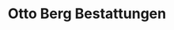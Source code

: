 ---
title: "Otto Berg Bestattungen"
url: /berlin/otto-berg-bestattungen-klosterstrasse/
shop: Bestattungen
---